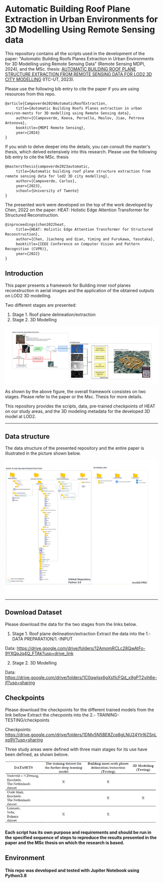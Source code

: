 # **Automatic Building Roof Plane Extraction in Urban Environments for 3D Modelling Using Remote Sensing data**

 This repository contains all the  scripts used in the development of the paper: "Automatic Building Roofs Planes Extraction in Urban Environments for 3D Modelling using Remote Sensing Data" (Remote Sensing MDPI, 2024), and the MSc. thesis: [AUTOMATIC BUILDING ROOF PLANE STRUCTURE EXTRACTION FROM REMOTE SENSING DATA FOR LOD2 3D CITY MODELLING](http://essay.utwente.nl/96138/) (ITC-UT, 2023).

Please use the following bib entry to cite the paper if you are using resources from this repo.

```
@article{Campoverde2024AutomaticRoofExtraction,
     title={Automatic Building Roofs Planes extraction in urban environ-ments for 3D modelling using Remote Sensing data},
     author={CCampoverde, Koeva, Persello, Maslov, Jiao, Petrova Antonova},
     booktitle={MDPI Remote Sensing},
     year={2024}
} 
```

If you wish to delve deeper into the details, you can consult the master's thesis, which delved extensively into this research. Please use the following bib entry to cite the MSc. thesis
```
@mastersthesis{campoverde2023automatic,
     title={Automatic building roof plane structure extraction from remote sensing data for lod2 3D city modelling},
     author={Campoverde, Carlos},
     year={2023},
     school={University of Twente}
} 
```



The presented work were developed on the top of the work developed by Chen, 2022 on the paper: HEAT: Holistic Edge Attention Transformer for Structured Reconstruction.

```
@inproceedings{chen2022heat,
     title={HEAT: Holistic Edge Attention Transformer for Structured Reconstruction},
     author={Chen, Jiacheng and Qian, Yiming and Furukawa, Yasutaka},
     booktitle={IEEE Conference on Computer Vision and Pattern Recognition (CVPR)},
     year={2022}
} 
```
## **Introduction**

This paper presents a framework for Building inner roof planes reconstruction in aerial images and the application of the obtained outputs on LOD2 3D modelling.

Two different stages are presented:

1) Stage 1. Roof plane delineation/extraction
2) Stage 2. 3D Modelling

![INTRO1](./5.-PLOTS/Intro.svg)

As shown by the above figure, the overall framework consistes on two stages. Please refer to the paper or the Msc. Thesis for more details.

This repository provides the scripts, data, pre-trained checkpoints of HEAT on our study areas, and the 3D modeling metadata for the developed 3D model at LOD2.

---
## **Data structure**
The data structure of the presented repository and the entire paper is illustrated in the picture shown below.

![DATASTRUCTURE](./5.-PLOTS/Datastructure.svg)

---
## **Download Dataset**
Please download the data for the two stages from the links below. 

1) Stage 1. Roof plane delineation/extraction
Extract the data into the 1.- DATA PREPARATION/1.-INPUT

Data: https://drive.google.com/drive/folders/12AmomRCLc28QwAtFo-9YXQpJq4Q_FTAk?usp=drive_link


2) Stage 2. 3D Modelling

Data: https://drive.google.com/drive/folders/1C0qwlgx6gXsfIcFQd_x9gPT2yih6e-jf?usp=sharing

## **Checkpoints**
Please download the checkpoints for the different trained models from the link bellow
Extract the checpoints into the 2.- TRAINING-TESTING/checkpoints


Checkpoints: https://drive.google.com/drive/folders/1DMv5N5BE8Zcp8gLNU24Ylr9jZSnLxp9V?usp=sharing


Three study areas were defined with three main stages for its use have been defined, as shown belove.

![SPLIT](./5.-PLOTS/DatasetSplit.jpg)



#### Each script has its own purpose and requirements and should be run in the specified sequence of steps to reproduce the results presented in the paper and the MSc thesis on which the research is based.

## **Environment**

#### This repo was developed and tested with Jupiter Notebook using Python3.8
